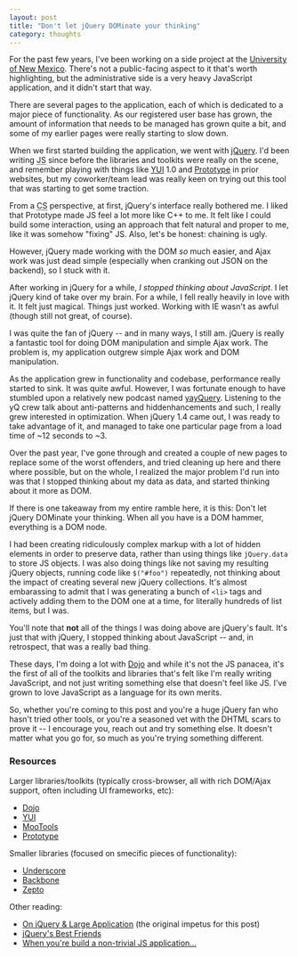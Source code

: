 ```yaml
---
layout: post
title: "Don't let jQuery DOMinate your thinking"
category: thoughts
---
```


For the past few years, I've been working on a side project at the [University
of New Mexico][UNM]. There's not a public-facing aspect to it that's worth
highlighting, but the administrative side is a very heavy JavaScript
application, and it didn't start that way.

There are several pages to the application, each of which is dedicated to a
major piece of functionality. As our registered user base has grown, the
amount of information that needs to be managed has grown quite a bit, and some
of my earlier pages were really starting to slow down.

When we first started building the application, we went with [jQuery][]. I'd
been writing <acronym title="JavaScript">JS</acronym> since before the
libraries and toolkits were really on the scene, and remember playing with
things like [YUI][] 1.0 and [Prototype][] in prior websites, but my
coworker/team lead was really keen on trying out this tool that was starting
to get some traction.

From a <acronym title="Computer Science">CS</acronym> perspective, at first,
jQuery's interface really bothered me. I liked that Prototype made JS feel a
lot more like C++ to me. It felt like I could build some interaction, using an
approach that felt natural and proper to me, like it was somehow "fixing" JS.
Also, let's be honest: chaining is ugly.

However, jQuery made working with the DOM *so* much easier, and Ajax work was
just dead simple (especially when cranking out JSON on the backend), so I
stuck with it.

After working in jQuery for a while, *I stopped thinking about JavaScript*. I
let jQuery kind of take over my brain. For a while, I fell really heavily in
love with it. It felt just magical. Things just worked. Working with IE wasn't
as awful (though still not great, of course).

I was quite the fan of jQuery -- and in many ways, I still am. jQuery is
really a fantastic tool for doing DOM manipulation and simple Ajax work. The
problem is, my application outgrew simple Ajax work and DOM manipulation.

As the application grew in functionality and codebase, performance really
started to sink. It was quite awful. However, I was fortunate enough to have
stumbled upon a relatively new podcast named [yayQuery][]. Listening to the yQ
crew talk about anti-patterns and hiddenhancements and such, I really grew
interested in optimization. When jQuery 1.4 came out, I was ready to take
advantage of it, and managed to take one particular page from a load time of
~12 seconds to ~3.

Over the past year, I've gone through and created a couple of new pages to
replace some of the worst offenders, and tried cleaning up here and there where
possible, but on the whole, I realized the major problem I'd run into was that
I stopped thinking about my data as data, and started thinking about it more
as DOM.

If there is one takeaway from my entire ramble here, it is this: Don't let
jQuery DOMinate your thinking. When all you have is a DOM hammer, everything
is a DOM node.

I had been creating ridiculously complex markup with a lot of hidden elements
in order to preserve data, rather than using things like `jQuery.data` to
store JS objects. I was also doing things like not saving my resulting jQuery
objects, running code like `$("#foo")` repeatedly, not thinking about the
impact of creating several new jQuery collections. It's almost embarassing to
admit that I was generating a bunch of `<li>` tags and actively adding them to
the DOM one at a time, for literally hundreds of list items, but I was.

You'll note that **not** all of the things I was doing above are jQuery's
fault.  It's just that with jQuery, I stopped thinking about JavaScript --
and, in retrospect, that was a really bad thing.

These days, I'm doing a lot with [Dojo][] and while it's not the JS panacea,
it's the first of all of the toolkits and libraries that's felt like I'm
really writing JavaScript, and not just writing something else that doesn't
feel like JS. I've grown to love JavaScript as a language for its own merits.

So, whether you're coming to this post and you're a huge jQuery fan who hasn't
tried other tools, or you're a seasoned vet with the DHTML scars to prove it
-- I encourage you, reach out and try something else. It doesn't matter what
you go for, so much as you're trying something different.

### Resources

Larger libraries/toolkits (typically cross-browser, all with rich DOM/Ajax support,
often including UI frameworks, etc):

* [Dojo][]
* [YUI][]
* [MooTools][]
* [Prototype][]

Smaller libraries (focused on smecific pieces of functionality):

* [Underscore][]
* [Backbone][]
* [Zepto][]

Other reading:

* [On jQuery & Large Application][large] (the original impetus for this post)
* [jQuery's Best Friends][jqbff]
* [When you're build a non-trivial JS application...][nontriv]

[UNM]: http://www.unm.edu/
[jQuery]: http://jquery.com/
[YUI]: http://developer.yahoo.com/yui/
[Prototype]: http://prototypejs.org/
[yayQuery]: http://yayquery.com/
[Dojo]: http://www.dojotoolkit.org/
[MooTools]: http://mootools.net/
[Underscore]: http://documentcloud.github.com/underscore/
[Backbone]: http://documentcloud.github.com/backbone/
[Zepto]: http://zeptojs.com/
[large]: http://blog.rebeccamurphey.com/on-jquery-large-applications
[jqbff]: http://jquerysbestfriends.com/#slide1
[nontriv]: http://blog.rebeccamurphey.com/when-youre-building-a-non-trivial-js-applicat
